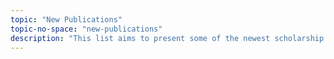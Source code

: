```yaml
---
topic: "New Publications"
topic-no-space: "new-publications"
description: "This list aims to present some of the newest scholarship on Arab music since 2017 and organized by language."
---
```

